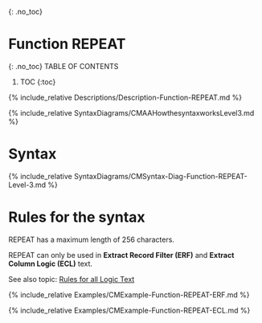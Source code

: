 {: .no_toc}
# Function REPEAT 

{: .no_toc}
TABLE OF CONTENTS 
1. TOC
{:toc}  


{% include_relative Descriptions/Description-Function-REPEAT.md %}

{% include_relative SyntaxDiagrams/CMAAHowthesyntaxworksLevel3.md %}

# Syntax 

{% include_relative SyntaxDiagrams/CMSyntax-Diag-Function-REPEAT-Level-3.md %}

# Rules for the syntax

REPEAT has a maximum length of 256 characters.

REPEAT can only be used in **Extract Record Filter (ERF)** and **Extract Column Logic (ECL)** text.

See also topic: [Rules for all Logic Text](../../Workbench/RulesforallLogicText.md) 

{% include_relative Examples/CMExample-Function-REPEAT-ERF.md %} 

{% include_relative Examples/CMExample-Function-REPEAT-ECL.md %} 
